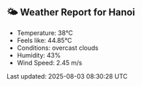 <!-- WEATHER-START -->
## 🌤 Weather Report for Hanoi

- Temperature: 38°C
- Feels like: 44.85°C
- Conditions: overcast clouds
- Humidity: 43%
- Wind Speed: 2.45 m/s

Last updated: 2025-08-03 08:30:28 UTC
<!-- WEATHER-END -->
